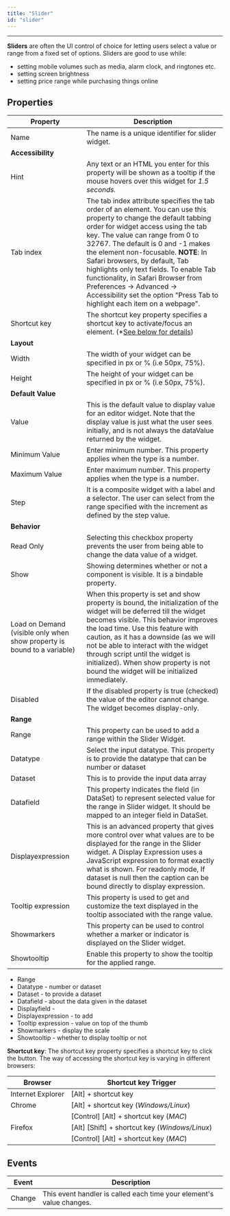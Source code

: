 ```yaml
---
title: "Slider"
id: "slider"
---
```

---

**Sliders** are often the UI control of choice for letting users select a value or range from a fixed set of options. Sliders are good to use while:

- setting mobile volumes such as media, alarm clock, and ringtones etc.
- setting screen brightness
- setting price range while purchasing things online

## Properties

| **Property** | **Description** |
| --- | --- |
| Name | The name is a unique identifier for slider widget. |
| **Accessibility** |
| Hint | Any text or an HTML you enter for this property will be shown as a tooltip if the mouse hovers over this widget for _1.5 seconds._ |
| Tab index | The tab index attribute specifies the tab order of an element. You can use this property to change the default tabbing order for widget access using the tab key. The value can range from 0 to 32767. The default is 0 and -1 makes the element non-focusable.    **NOTE**: In Safari browsers, by default, Tab highlights only text fields. To enable Tab functionality, in Safari Browser from Preferences -> Advanced -> Accessibility set the option "Press Tab to highlight each item on a webpage". |
| Shortcut key | The shortcut key property specifies a shortcut key to activate/focus an element. (*[See below for details](#shortcut)) |
| **Layout** |
| Width | The width of your widget can be specified in px or % (i.e 50px, 75%). |
| Height | The height of your widget can be specified in px or % (i.e 50px, 75%). |
| **Default Value** |
| Value | This is the default value to display value for an editor widget. Note that the display value is just what the user sees initially, and is not always the dataValue returned by the widget. |
| Minimum Value | Enter minimum number. This property applies when the type is a number. |
| Maximum Value | Enter maximum number. This property applies when the type is a number. |
| Step | It is a composite widget with a label and a selector. The user can select from the range specified with the increment as defined by the step value. |
| **Behavior** |
| Read Only | Selecting this checkbox property prevents the user from being able to change the data value of a widget. |
| Show | Showing determines whether or not a component is visible. It is a bindable property. |
| Load on Demand (visible only when show property is bound to a variable) | When this property is set and show property is bound, the initialization of the widget will be deferred till the widget becomes visible. This behavior improves the load time. Use this feature with caution, as it has a downside (as we will not be able to interact with the widget through script until the widget is initialized). When show property is not bound the widget will be initialized immediately. |
| Disabled | If the disabled property is true (checked) the value of the editor cannot change. The widget becomes display-only. |
| **Range** |
| Range | This property can be used to add a range within the Slider Widget. |
| Datatype |  Select the input datatype. This property is to provide the datatype that can be number or dataset  |
| Dataset | This is to provide the input data array |
| Datafield | This property indicates the field (in DataSet) to represent selected value for the range in Slider widget. It should be mapped to an integer field in DataSet. |
| Displayexpression | This is an advanced property that gives more control over what values are to be displayed for the range in the Slider widget. A Display Expression uses a JavaScript expression to format exactly what is shown. For readonly mode, If dataset is null then the caption can be bound directly to display expression. |
| Tooltip expression | This property is used to get and customize the text displayed in the tooltip associated with the range value. |
| Showmarkers | This property can be used to control whether a marker or indicator is displayed on the Slider widget. |
| Showtooltip | Enable this property to show the tooltip for the applied range. |

- Range
- Datatype - number or dataset
- Dataset - to provide a dataset
- Datafield - about the data given in the dataset
- Displayfield - 
- Displayexpression - to add 
- Tooltip expression - value on top of the thumb
- Showmarkers - display the scale 
- Showtooltip - whether to display tooltip or not


**Shortcut key**: The shortcut key property specifies a shortcut key to click the button. The way of accessing the shortcut key is varying in different browsers:

| Browser | Shortcut key Trigger |
| --- | --- |
| Internet Explorer | [Alt] + shortcut key |
| Chrome | [Alt] + shortcut key (_Windows/Linux_) |
|  | [Control] [Alt] + shortcut key (_MAC_) |
| Firefox | [Alt] [Shift] + shortcut key (_Windows/Linux_) |
|  | [Control] [Alt] + shortcut key (_MAC_) |

## Events

| Event | Description |
| --- | --- |
| Change | This event handler is called each time your element's value changes. |


